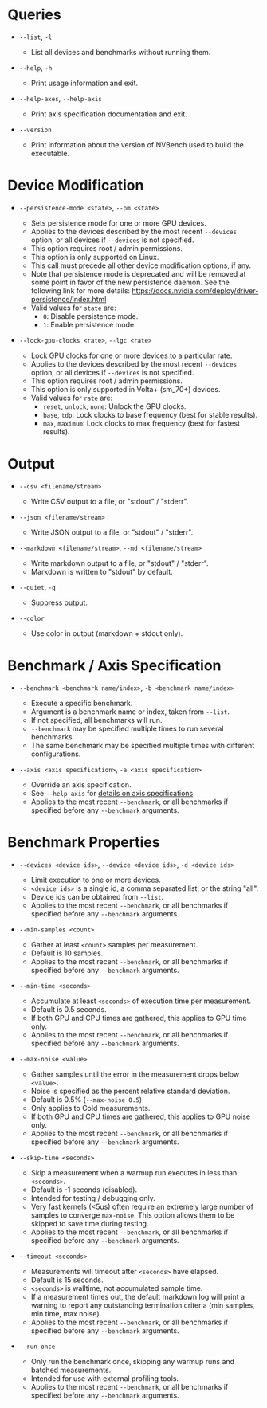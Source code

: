 # Queries

* `--list`, `-l`
  * List all devices and benchmarks without running them.

* `--help`, `-h`
  * Print usage information and exit.

* `--help-axes`, `--help-axis`
  * Print axis specification documentation and exit.

* `--version`
  * Print information about the version of NVBench used to build the executable.

# Device Modification

* `--persistence-mode <state>`, `--pm <state>`
  * Sets persistence mode for one or more GPU devices.
  * Applies to the devices described by the most recent `--devices` option,
    or all devices if `--devices` is not specified.
  * This option requires root / admin permissions.
  * This option is only supported on Linux.
  * This call must precede all other device modification options, if any.
  * Note that persistence mode is deprecated and will be removed at some point
    in favor of the new persistence daemon. See the following link for more
    details: https://docs.nvidia.com/deploy/driver-persistence/index.html
  * Valid values for `state` are:
    * `0`: Disable persistence mode.
    * `1`: Enable persistence mode.

* `--lock-gpu-clocks <rate>`, `--lgc <rate>`
  * Lock GPU clocks for one or more devices to a particular rate.
  * Applies to the devices described by the most recent `--devices` option,
    or all devices if `--devices` is not specified.
  * This option requires root / admin permissions.
  * This option is only supported in Volta+ (sm_70+) devices.
  * Valid values for `rate` are:
    * `reset`, `unlock`, `none`: Unlock the GPU clocks.
    * `base`, `tdp`: Lock clocks to base frequency (best for stable results).
    * `max`, `maximum`: Lock clocks to max frequency (best for fastest results).

# Output

* `--csv <filename/stream>`
  * Write CSV output to a file, or "stdout" / "stderr".

* `--json <filename/stream>`
  * Write JSON output to a file, or "stdout" / "stderr".

* `--markdown <filename/stream>`, `--md <filename/stream>`
  * Write markdown output to a file, or "stdout" / "stderr".
  * Markdown is written to "stdout" by default.

* `--quiet`, `-q`
  * Suppress output.

* `--color`
  * Use color in output (markdown + stdout only).

# Benchmark / Axis Specification

* `--benchmark <benchmark name/index>`, `-b <benchmark name/index>`
  * Execute a specific benchmark.
  * Argument is a benchmark name or index, taken from `--list`.
  * If not specified, all benchmarks will run.
  * `--benchmark` may be specified multiple times to run several benchmarks.
  * The same benchmark may be specified multiple times with different
    configurations.

* `--axis <axis specification>`, `-a <axis specification>`
  * Override an axis specification.
  * See `--help-axis`
    for [details on axis specifications](./cli_help_axis.md).
  * Applies to the most recent `--benchmark`, or all benchmarks if specified
    before any `--benchmark` arguments.

# Benchmark Properties

* `--devices <device ids>`, `--device <device ids>`, `-d <device ids>`
  * Limit execution to one or more devices.
  * `<device ids>` is a single id, a comma separated list, or the string "all".
  * Device ids can be obtained from `--list`.
  * Applies to the most recent `--benchmark`, or all benchmarks if specified
    before any `--benchmark` arguments.

* `--min-samples <count>`
  * Gather at least `<count>` samples per measurement.
  * Default is 10 samples.
  * Applies to the most recent `--benchmark`, or all benchmarks if specified
    before any `--benchmark` arguments.

* `--min-time <seconds>`
  * Accumulate at least `<seconds>` of execution time per measurement.
  * Default is 0.5 seconds.
  * If both GPU and CPU times are gathered, this applies to GPU time only.
  * Applies to the most recent `--benchmark`, or all benchmarks if specified
    before any `--benchmark` arguments.

* `--max-noise <value>`
  * Gather samples until the error in the measurement drops below `<value>`.
  * Noise is specified as the percent relative standard deviation.
  * Default is 0.5% (`--max-noise 0.5`)
  * Only applies to Cold measurements.
  * If both GPU and CPU times are gathered, this applies to GPU noise only.
  * Applies to the most recent `--benchmark`, or all benchmarks if specified
    before any `--benchmark` arguments.

* `--skip-time <seconds>`
  * Skip a measurement when a warmup run executes in less than `<seconds>`.
  * Default is -1 seconds (disabled).
  * Intended for testing / debugging only.
  * Very fast kernels (<5us) often require an extremely large number of samples
    to converge `max-noise`. This option allows them to be skipped to save time
    during testing.
  * Applies to the most recent `--benchmark`, or all benchmarks if specified
    before any `--benchmark` arguments.

* `--timeout <seconds>`
  * Measurements will timeout after `<seconds>` have elapsed.
  * Default is 15 seconds.
  * `<seconds>` is walltime, not accumulated sample time.
  * If a measurement times out, the default markdown log will print a warning to
    report any outstanding termination criteria (min samples, min time, max
    noise).
  * Applies to the most recent `--benchmark`, or all benchmarks if specified
    before any `--benchmark` arguments.

* `--run-once`
  * Only run the benchmark once, skipping any warmup runs and batched
    measurements.
  * Intended for use with external profiling tools.
  * Applies to the most recent `--benchmark`, or all benchmarks if specified
    before any `--benchmark` arguments.
